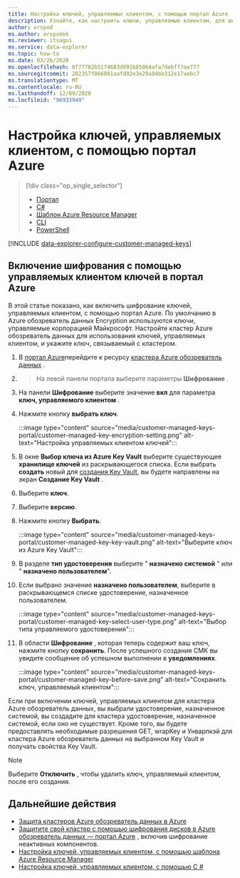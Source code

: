 ```yaml
---
title: Настройка ключей, управляемых клиентом, с помощью портал Azure
description: Узнайте, как настроить ключи, управляемые клиентом, для шифрования данных Azure обозреватель данных с помощью портал Azure.
author: orspod
ms.author: orspodek
ms.reviewer: itsagui
ms.service: data-explorer
ms.topic: how-to
ms.date: 03/26/2020
ms.openlocfilehash: 0f77782b5174683d091685064afa7debff7ae777
ms.sourcegitcommit: 202357f866801aafd92e3e29a84bb312e17aebc7
ms.translationtype: MT
ms.contentlocale: ru-RU
ms.lasthandoff: 12/09/2020
ms.locfileid: "96933949"
---
```

# <a name="configure-customer-managed-keys-using-the-azure-portal"></a>Настройка ключей, управляемых клиентом, с помощью портал Azure

> [!div class="op_single_selector"]
> * [Портал](customer-managed-keys-portal.md)
> * [C#](customer-managed-keys-csharp.md)
> * [Шаблон Azure Resource Manager](customer-managed-keys-resource-manager.md)
> * [CLI](customer-managed-keys-cli.md)
> * [PowerShell](customer-managed-keys-powershell.md)

[!INCLUDE [data-explorer-configure-customer-managed-keys](includes/data-explorer-configure-customer-managed-keys.md)]

## <a name="enable-encryption-with-customer-managed-keys-in-the-azure-portal"></a>Включение шифрования с помощью управляемых клиентом ключей в портал Azure

В этой статье показано, как включить шифрование ключей, управляемых клиентом, с помощью портал Azure. По умолчанию в Azure обозреватель данных Encryption используются ключи, управляемые корпорацией Майкрософт. Настройте кластер Azure обозреватель данных для использования ключей, управляемых клиентом, и укажите ключ, связываемый с кластером.

1. В [портал Azure](https://portal.azure.com/)перейдите к ресурсу [кластера Azure обозреватель данных](create-cluster-database-portal.md#create-a-cluster) .
1.   >  На левой панели портала выберите параметры **Шифрование** .
1. На панели **Шифрование** выберите значение **вкл** для параметра **ключ, управляемого клиентом** .
1. Нажмите кнопку **выбрать ключ**.

    :::image type="content" source="media/customer-managed-keys-portal/customer-managed-key-encryption-setting.png" alt-text="Настройка управляемых клиентом ключей":::

1. В окне **Выбор ключа из Azure Key Vault** выберите существующее **хранилище ключей** из раскрывающегося списка. Если выбрать **создать** новый для [создания Key Vault](/azure/key-vault/quick-create-portal#create-a-vault), вы будете направлены на экран **Создание Key Vault** .

1. Выберите **ключ**.
1. Выберите **версию**.
1. Нажмите кнопку **Выбрать**.

    :::image type="content" source="media/customer-managed-keys-portal/customer-managed-key-key-vault.png" alt-text="Выберите ключ из Azure Key Vault":::

1. В разделе **тип удостоверения** выберите " **назначено системой** " или " **назначено пользователем**".
1. Если выбрано значение **назначено пользователем**, выберите в раскрывающемся списке удостоверение, назначенное пользователем.

    :::image type="content" source="media/customer-managed-keys-portal/customer-managed-key-select-user-type.png" alt-text="Выбор типа управляемого удостоверения":::

1. В области **Шифрование** , которая теперь содержит ваш ключ, нажмите кнопку **сохранить**. После успешного создания CMK вы увидите сообщение об успешном выполнении в **уведомлениях**.

    :::image type="content" source="media/customer-managed-keys-portal/customer-managed-key-before-save.png" alt-text="Сохранить ключ, управляемый клиентом":::

Если при включении ключей, управляемых клиентом для кластера Azure обозреватель данных, вы выбрали удостоверение, назначенное системой, вы создадите для кластера удостоверение, назначенное системой, если оно не существует. Кроме того, вы будете предоставлять необходимые разрешения GET, wrapKey и Унварпкэй для кластера Azure обозреватель данных на выбранном Key Vault и получать свойства Key Vault.

> [!NOTE]
> Выберите **Отключить** , чтобы удалить ключ, управляемый клиентом, после его создания.

## <a name="next-steps"></a>Дальнейшие действия

* [Защита кластеров Azure обозреватель данных в Azure](security.md)
* [Защитите свой кластер с помощью шифрования дисков в Azure обозреватель данных — портал Azure](cluster-disk-encryption.md) , включив шифрование неактивных компонентов.
* [Настройка ключей, управляемых клиентом, с помощью шаблона Azure Resource Manager](customer-managed-keys-resource-manager.md)
* [Настройка ключей, управляемых клиентом, с помощью C #](customer-managed-keys-csharp.md)
